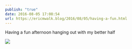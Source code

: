 ```yaml
---
publish: "true"
date: 2016-08-05 17:08:54
url: https://ericmwalk.blog/2016/08/05/having-a-fun.html
---
```


Having a fun afternoon hanging out with my better half

![](https://ericmwalk.blog/uploads/2022/68fba016dd.jpg)